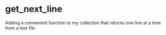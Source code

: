 # get_next_line
Adding a convenient function to my collection that returns one line at a time from a text file.
